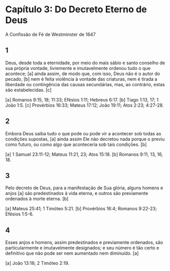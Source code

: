 # Capítulo 3: Do Decreto Eterno de Deus
A Confissão de Fé de Westminster de 1647

## 1
Deus, desde toda a eternidade, por meio do mais sábio e santo conselho de sua própria vontade, livremente e imutavelmente ordenou tudo o que acontece; [a] ainda assim, de modo que, com isso, Deus não é o autor do pecado, [b] nem é feita violência à vontade das criaturas, nem é tirada a liberdade ou contingência das causas secundárias, mas, ao contrário, estas são estabelecidas. [c]

[a] Romanos 9:15, 18; 11:33; Efésios 1:11; Hebreus 6:17. [b] Tiago 1:13, 17; 1 João 1:5. [c] Provérbios 16:33; Mateus 17:12; João 19:11; Atos 2:23; 4:27-28.

## 2
Embora Deus saiba tudo o que pode ou pode vir a acontecer sob todas as condições supostas, [a] ainda assim Ele não decretou nada porque o previu como futuro, ou como algo que aconteceria sob tais condições. [b]

[a] 1 Samuel 23:11-12; Mateus 11:21, 23; Atos 15:18. [b] Romanos 9:11, 13, 16, 18.

## 3
Pelo decreto de Deus, para a manifestação de Sua glória, alguns homens e anjos [a] são predestinados à vida eterna, e outros são previamente ordenados à morte eterna. [b]

[a] Mateus 25:41; 1 Timóteo 5:21. [b] Provérbios 16:4; Romanos 9:22-23; Efésios 1:5-6.

## 4
Esses anjos e homens, assim predestinados e previamente ordenados, são particularmente e imutavelmente designados; e seu número é tão certo e definitivo que não pode ser nem aumentado nem diminuído. [a]

[a] João 13:18; 2 Timóteo 2:19.
